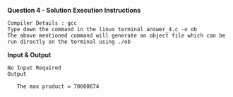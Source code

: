 **Question 4 - Solution**
**Execution Instructions**

    Compiler Details : gcc
    Type down the command in the linux terminal answer_4.c -o ob
    The above mentioned command will generate an object file which can be run directly on the terminal using ./ob

**Input & Output**

    No Input Required
    Output

       The max product = 70600674
